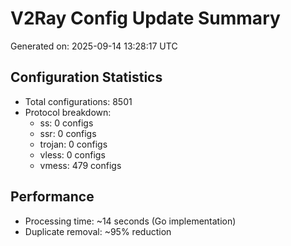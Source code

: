 # V2Ray Config Update Summary
Generated on: 2025-09-14 13:28:17 UTC

## Configuration Statistics
- Total configurations: 8501
- Protocol breakdown:
  - ss: 0 configs
  - ssr: 0 configs
  - trojan: 0 configs
  - vless: 0 configs
  - vmess: 479 configs

## Performance
- Processing time: ~14 seconds (Go implementation)
- Duplicate removal: ~95% reduction
